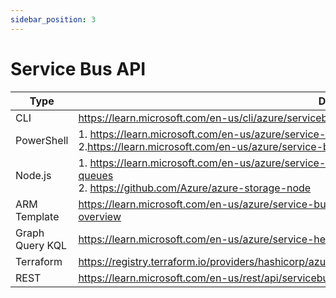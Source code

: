 ```yaml
---
sidebar_position: 3
---
```


# Service Bus API

| Type            | Details                                                                                                                                                                                                                       |
|-----------------|-------------------------------------------------------------------------------------------------------------------------------------------------------------------------------------------------------------------------------|
| CLI             | https://learn.microsoft.com/en-us/cli/azure/servicebus/namespace?view=azure-cli-latest                                                                                                                                        |
| PowerShell      | 1. https://learn.microsoft.com/en-us/azure/service-bus-messaging/service-bus-manage-with-ps                           <br/> 2.https://learn.microsoft.com/en-us/azure/service-bus-messaging/service-bus-quickstart-powershell |
| Node.js	        | 1. https://learn.microsoft.com/en-us/azure/service-bus-messaging/service-bus-nodejs-how-to-use-queues <br/> 2. https://github.com/Azure/azure-storage-node                  |
| ARM Template    | https://learn.microsoft.com/en-us/azure/service-bus-messaging/service-bus-resource-manager-overview                                                                                                                           |
| Graph Query KQL | https://learn.microsoft.com/en-us/azure/service-health/resource-graph-samples?tabs=azure-cli                                                                                                                                  | 
| Terraform       | https://registry.terraform.io/providers/hashicorp/azurerm/latest/docs/resources/servicebus_namespace.html                                                                                                                     |
| REST            | https://learn.microsoft.com/en-us/rest/api/servicebus/                                                                                                                                                                        |
